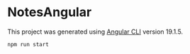 # NotesAngular

This project was generated using [Angular CLI](https://github.com/angular/angular-cli) version 19.1.5.

```bash
npm run start
```
